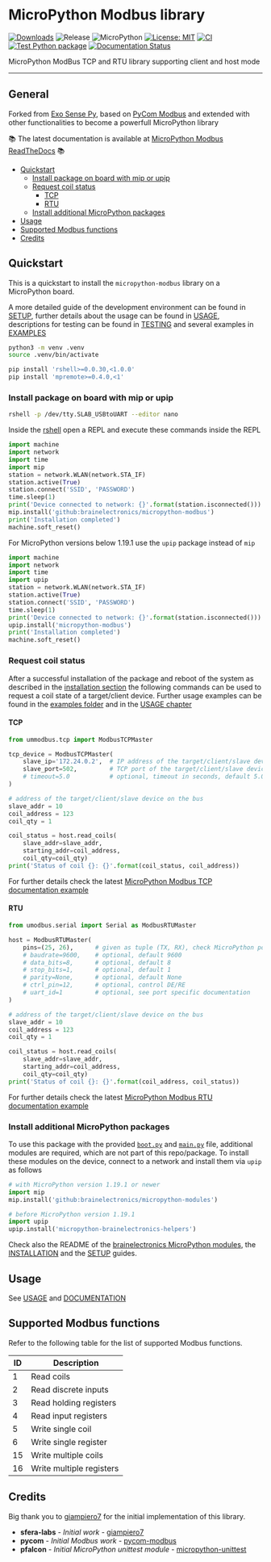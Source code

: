 # MicroPython Modbus library

[![Downloads](https://pepy.tech/badge/micropython-modbus)](https://pepy.tech/project/micropython-modbus)
![Release](https://img.shields.io/github/v/release/brainelectronics/micropython-modbus?include_prereleases&color=success)
![MicroPython](https://img.shields.io/badge/micropython-Ok-green.svg)
[![License: MIT](https://img.shields.io/badge/License-MIT-yellow.svg)](https://opensource.org/licenses/MIT)
[![CI](https://github.com/brainelectronics/micropython-modbus/actions/workflows/release.yml/badge.svg)](https://github.com/brainelectronics/micropython-modbus/actions/workflows/release.yml)
[![Test Python package](https://github.com/brainelectronics/micropython-modbus/actions/workflows/test.yml/badge.svg)](https://github.com/brainelectronics/micropython-modbus/actions/workflows/test.yml)
[![Documentation Status](https://readthedocs.org/projects/micropython-modbus/badge/?version=latest)](https://micropython-modbus.readthedocs.io/en/latest/?badge=latest)

MicroPython ModBus TCP and RTU library supporting client and host mode

---------------

## General

Forked from [Exo Sense Py][ref-sferalabs-exo-sense], based on
[PyCom Modbus][ref-pycom-modbus] and extended with other functionalities to
become a powerfull MicroPython library

📚 The latest documentation is available at
[MicroPython Modbus ReadTheDocs][ref-rtd-micropython-modbus] 📚

<!-- MarkdownTOC -->

- [Quickstart](#quickstart)
    - [Install package on board with mip or upip](#install-package-on-board-with-mip-or-upip)
    - [Request coil status](#request-coil-status)
        - [TCP](#tcp)
        - [RTU](#rtu)
    - [Install additional MicroPython packages](#install-additional-micropython-packages)
- [Usage](#usage)
- [Supported Modbus functions](#supported-modbus-functions)
- [Credits](#credits)

<!-- /MarkdownTOC -->

## Quickstart

This is a quickstart to install the `micropython-modbus` library on a
MicroPython board.

A more detailed guide of the development environment can be found in
[SETUP](SETUP.md), further details about the usage can be found in
[USAGE](USAGE.md), descriptions for testing can be found in
[TESTING](TESTING.md) and several examples in [EXAMPLES](EXAMPLES.md)

```bash
python3 -m venv .venv
source .venv/bin/activate

pip install 'rshell>=0.0.30,<1.0.0'
pip install 'mpremote>=0.4.0,<1'
```

### Install package on board with mip or upip

```bash
rshell -p /dev/tty.SLAB_USBtoUART --editor nano
```

Inside the [rshell][ref-remote-upy-shell] open a REPL and execute these
commands inside the REPL

```python
import machine
import network
import time
import mip
station = network.WLAN(network.STA_IF)
station.active(True)
station.connect('SSID', 'PASSWORD')
time.sleep(1)
print('Device connected to network: {}'.format(station.isconnected()))
mip.install('github:brainelectronics/micropython-modbus')
print('Installation completed')
machine.soft_reset()
```

For MicroPython versions below 1.19.1 use the `upip` package instead of `mip`

```python
import machine
import network
import time
import upip
station = network.WLAN(network.STA_IF)
station.active(True)
station.connect('SSID', 'PASSWORD')
time.sleep(1)
print('Device connected to network: {}'.format(station.isconnected()))
upip.install('micropython-modbus')
print('Installation completed')
machine.soft_reset()
```

### Request coil status

After a successful installation of the package and reboot of the system as
described in the [installation section](#install-package-on-board-with-pip)
the following commands can be used to request a coil state of a target/client
device. Further usage examples can be found in the
[examples folder][ref-examples-folder] and in the [USAGE chapter](USAGE.md)

#### TCP

```python
from ummodbus.tcp import ModbusTCPMaster

tcp_device = ModbusTCPMaster(
    slave_ip='172.24.0.2',  # IP address of the target/client/slave device
    slave_port=502,         # TCP port of the target/client/slave device
    # timeout=5.0           # optional, timeout in seconds, default 5.0
)

# address of the target/client/slave device on the bus
slave_addr = 10
coil_address = 123
coil_qty = 1

coil_status = host.read_coils(
    slave_addr=slave_addr,
    starting_addr=coil_address,
    coil_qty=coil_qty)
print('Status of coil {}: {}'.format(coil_status, coil_address))
```

For further details check the latest
[MicroPython Modbus TCP documentation example][ref-latest-tcp-docs-example]

#### RTU

```python
from umodbus.serial import Serial as ModbusRTUMaster

host = ModbusRTUMaster(
    pins=(25, 26),      # given as tuple (TX, RX), check MicroPython port specific syntax
    # baudrate=9600,    # optional, default 9600
    # data_bits=8,      # optional, default 8
    # stop_bits=1,      # optional, default 1
    # parity=None,      # optional, default None
    # ctrl_pin=12,      # optional, control DE/RE
    # uart_id=1         # optional, see port specific documentation
)

# address of the target/client/slave device on the bus
slave_addr = 10
coil_address = 123
coil_qty = 1

coil_status = host.read_coils(
    slave_addr=slave_addr,
    starting_addr=coil_address,
    coil_qty=coil_qty)
print('Status of coil {}: {}'.format(coil_address, coil_status))
```

For further details check the latest
[MicroPython Modbus RTU documentation example][ref-latest-rtu-docs-example]

### Install additional MicroPython packages

To use this package with the provided [`boot.py`][ref-package-boot-file] and
[`main.py`][ref-package-boot-file] file, additional modules are required,
which are not part of this repo/package. To install these modules on the
device, connect to a network and install them via `upip` as follows

```python
# with MicroPython version 1.19.1 or newer
import mip
mip.install('github:brainelectronics/micropython-modules')

# before MicroPython version 1.19.1
import upip
upip.install('micropython-brainelectronics-helpers')
```

Check also the README of the
[brainelectronics MicroPython modules][ref-github-be-mircopython-modules], the
[INSTALLATION](INSTALLATION.md) and the [SETUP](SETUP.md) guides.

## Usage

See [USAGE](USAGE.md) and [DOCUMENTATION](DOCUMENTATION.md)

## Supported Modbus functions

Refer to the following table for the list of supported Modbus functions.

| ID | Description |
|----|-------------|
| 1  | Read coils |
| 2  | Read discrete inputs |
| 3  | Read holding registers |
| 4  | Read input registers |
| 5  | Write single coil |
| 6  | Write single register |
| 15 | Write multiple coils |
| 16 | Write multiple registers |

## Credits

Big thank you to [giampiero7][ref-giampiero7] for the initial implementation
of this library.

* **sfera-labs** - *Initial work* - [giampiero7][ref-sferalabs-exo-sense]
* **pycom** - *Initial Modbus work* - [pycom-modbus][ref-pycom-modbus]
* **pfalcon** - *Initial MicroPython unittest module* - [micropython-unittest][ref-pfalcon-unittest]

<!-- Links -->
[ref-sferalabs-exo-sense]: https://github.com/sfera-labs/exo-sense-py-modbus
[ref-pycom-modbus]: https://github.com/pycom/pycom-modbus
[ref-rtd-micropython-modbus]: https://micropython-modbus.readthedocs.io/en/latest/
[ref-remote-upy-shell]: https://github.com/dhylands/rshell
[ref-examples-folder]: https://github.com/brainelectronics/micropython-modbus/tree/develop/examples
[ref-latest-rtu-docs-example]: https://micropython-modbus.readthedocs.io/en/latest/EXAMPLES.html#rtu
[ref-latest-tcp-docs-example]: https://micropython-modbus.readthedocs.io/en/latest/EXAMPLES.html#tcp
[ref-package-boot-file]: https://github.com/brainelectronics/micropython-modbus/blob/c45d6cc334b4adf0e0ffd9152c8f08724e1902d9/boot.py
[ref-package-main-file]: https://github.com/brainelectronics/micropython-modbus/blob/c45d6cc334b4adf0e0ffd9152c8f08724e1902d9/main.py
[ref-github-be-mircopython-modules]: https://github.com/brainelectronics/micropython-modules
[ref-giampiero7]: https://github.com/giampiero7
[ref-pfalcon-unittest]: https://github.com/pfalcon/pycopy-lib/blob/56ebf2110f3caa63a3785d439ce49b11e13c75c0/unittest/unittest.py
